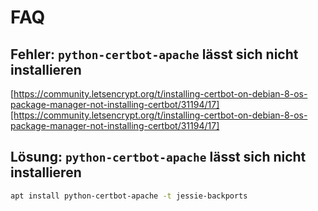 # FAQ

## Fehler: `python-certbot-apache` lässt sich nicht installieren

[https://community.letsencrypt.org/t/installing-certbot-on-debian-8-os-package-manager-not-installing-certbot/31194/17][https://community.letsencrypt.org/t/installing-certbot-on-debian-8-os-package-manager-not-installing-certbot/31194/17]

## Lösung: `python-certbot-apache` lässt sich nicht installieren

```bash
apt install python-certbot-apache -t jessie-backports
```
